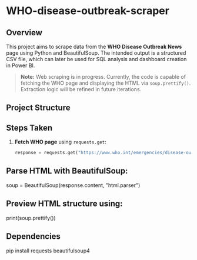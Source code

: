 # WHO-disease-outbreak-scraper

## Overview
This project aims to scrape data from the **WHO Disease Outbreak News** page using Python and BeautifulSoup. The intended output is a structured CSV file, which can later be used for SQL analysis and dashboard creation in Power BI.

> **Note:** Web scraping is in progress. Currently, the code is capable of fetching the WHO page and displaying the HTML via `soup.prettify()`. Extraction logic will be refined in future iterations.

## Project Structure

## Steps Taken
1. **Fetch WHO page** using `requests.get`:
   ```python
   response = requests.get("https://www.who.int/emergencies/disease-outbreak-news")

## Parse HTML with BeautifulSoup:

soup = BeautifulSoup(response.content, "html.parser")
## Preview HTML structure using:

print(soup.prettify())
## Dependencies
pip install requests beautifulsoup4


